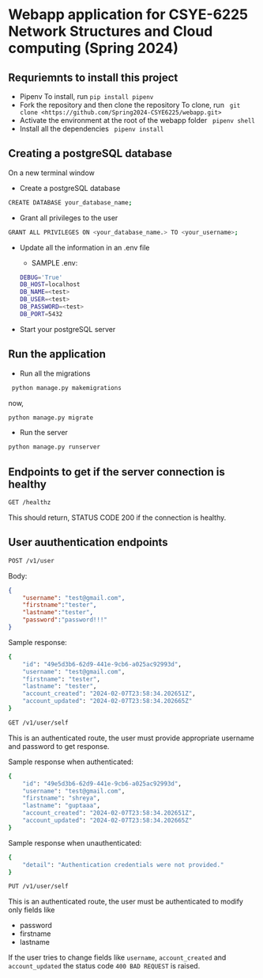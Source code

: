 # Webapp application for CSYE-6225 Network Structures and Cloud computing (Spring 2024)

## Requriemnts to install this project
- Pipenv 
To install, run `pip install pipenv`
- Fork the repository and then clone the repository
To clone, run ` git clone <https://github.com/Spring2024-CSYE6225/webapp.git>`
- Activate the environment at the root of the webapp folder
` pipenv shell`
- Install all the dependencies
` pipenv install`

## Creating a postgreSQL database
On a new terminal window
- Create a postgreSQL database

```bash
CREATE DATABASE your_database_name;
```

- Grant all privileges to the user

```bash
GRANT ALL PRIVILEGES ON <your_database_name.> TO <your_username>;
```

- Update all the information in an .env file
    -  SAMPLE .env:

    ```bash
    DEBUG='True'
    DB_HOST=localhost
    DB_NAME=<test>
    DB_USER=<test>
    DB_PASSWORD=<test>
    DB_PORT=5432
    ```
- Start your postgreSQL server

## Run the application

- Run all the migrations
```bash
 python manage.py makemigrations
```
now, 
``` bash
python manage.py migrate
```
- Run the server
```bash
python manage.py runserver
```

## Endpoints to get if the server connection is healthy

``` bash
GET /healthz
```
This should return, 
STATUS CODE 200 if the connection is healthy.

## User auuthentication endpoints

```bash
POST /v1/user
```
Body:
```json
{  
    "username": "test@gmail.com",
    "firstname":"tester",
    "lastname":"tester",
    "password":"password!!!"
}
```

Sample response:

```bash
{
    "id": "49e5d3b6-62d9-441e-9cb6-a025ac92993d",
    "username": "test@gmail.com",
    "firstname": "tester",
    "lastname": "tester",
    "account_created": "2024-02-07T23:58:34.202651Z",
    "account_updated": "2024-02-07T23:58:34.202665Z"
}
```

```bash
GET /v1/user/self
```
This is an authenticated route, the user must provide appropriate username and password to get response. 

Sample response when authenticated:
```bash
{
    "id": "49e5d3b6-62d9-441e-9cb6-a025ac92993d",
    "username": "test@gmail.com",
    "firstname": "shreya",
    "lastname": "guptaaa",
    "account_created": "2024-02-07T23:58:34.202651Z",
    "account_updated": "2024-02-07T23:58:34.202665Z"
}
```

Sample response when unauthenticated:

```bash
{
    "detail": "Authentication credentials were not provided."
}
```

```bash
PUT /v1/user/self
```
This is an authenticated route, the user must be authenticated to modify only fields like 
- password
- firstname
- lastname

If the user tries to change fields like `username`, `account_created` and `account_updated` the status code `400 BAD REQUEST` is raised. 

